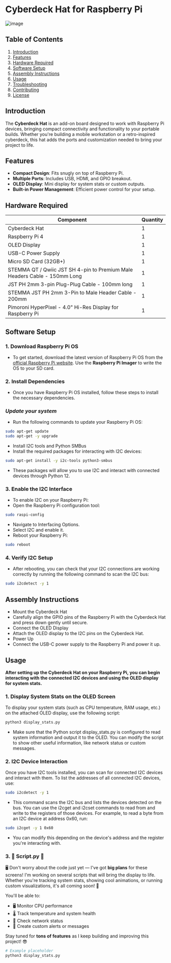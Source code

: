 # Cyberdeck Hat for Raspberry Pi

![image](https://github.com/user-attachments/assets/9f75f074-8960-40a9-b7cc-d157b4ab280a)


## Table of Contents

1. [Introduction](#introduction)
2. [Features](#features)
3. [Hardware Required](#hardware-required)
4. [Software Setup](#software-setup)
5. [Assembly Instructions](#assembly-instructions)
6. [Usage](#usage)
7. [Troubleshooting](#troubleshooting)
8. [Contributing](#contributing)
9. [License](#license)

## Introduction

The **Cyberdeck Hat** is an add-on board designed to work with Raspberry Pi devices, bringing compact connectivity and functionality to your portable builds. Whether you're building a mobile workstation or a retro-inspired cyberdeck, this hat adds the ports and customization needed to bring your project to life.

## Features

- **Compact Design**: Fits snugly on top of Raspberry Pi.
- **Multiple Ports**: Includes USB, HDMI, and GPIO breakout.
- **OLED Display**: Mini display for system stats or custom outputs.
- **Built-in Power Management**: Efficient power control for your setup.

## Hardware Required

| Component               | Quantity |
|-------------------------|----------|
| Cyberdeck Hat            | 1        |
| Raspberry Pi 4           | 1        |
| OLED Display             | 1        |
| USB-C Power Supply       | 1        |
| Micro SD Card (32GB+)    | 1        |
| STEMMA QT / Qwiic JST SH 4-pin to Premium Male Headers Cable - 150mm Long    | 1        |
| JST PH 2mm 3-pin Plug-Plug Cable - 100mm long    | 1        |
| STEMMA JST PH 2mm 3-Pin to Male Header Cable - 200mm    | 1        |
| Pimoroni HyperPixel - 4.0" Hi-Res Display for Raspberry Pi   | 1        |


## Software Setup

### 1. Download Raspberry Pi OS

- To get started, download the latest version of Raspberry Pi OS from the [official Raspberry Pi website](https://www.raspberrypi.org/software/operating-systems/). Use the **Raspberry Pi Imager** to write the OS to your SD card.

### 2. Install Dependencies

- Once you have Raspberry Pi OS installed, follow these steps to install the necessary dependencies.

### *Update your system*
- Run the following commands to update your Raspberry Pi OS:
```bash
sudo apt-get update
sudo apt-get -y upgrade
```
- Install I2C tools and Python SMBus
- Install the required packages for interacting with I2C devices:
```bash
sudo apt-get install -y i2c-tools python3-smbus
```
- These packages will allow you to use I2C and interact with connected devices through Python 12.

### 3. Enable the I2C Interface
- To enable I2C on your Raspberry Pi:
- Open the Raspberry Pi configuration tool:
```bash
sudo raspi-config
```
- Navigate to Interfacing Options.
- Select I2C and enable it.
- Reboot your Raspberry Pi:
```bash
sudo reboot
```

### 4. Verify I2C Setup
- After rebooting, you can check that your I2C connections are working correctly by running the following command to scan the I2C bus:
```bash
sudo i2cdetect -y 1
```

## Assembly Instructions
- Mount the Cyberdeck Hat
- Carefully align the GPIO pins of the Raspberry Pi with the Cyberdeck Hat and press down gently until secure.
- Connect the OLED Display
- Attach the OLED display to the I2C pins on the Cyberdeck Hat.
- Power Up
- Connect the USB-C power supply to the Raspberry Pi and power it up.

## Usage

**After setting up the Cyberdeck Hat on your Raspberry Pi, you can begin interacting with the connected I2C devices and using the OLED display for system stats.**

### 1. Display System Stats on the OLED Screen
To display your system stats (such as CPU temperature, RAM usage, etc.) on the attached OLED display, use the following script:
```bash
python3 display_stats.py
```
- Make sure that the Python script display_stats.py is configured to read system information and output it to the OLED. You can modify the script to show other useful information, like network status or custom messages.

### 2. I2C Device Interaction
Once you have I2C tools installed, you can scan for connected I2C devices and interact with them. To list the addresses of all connected I2C devices, use:

```bash
sudo i2cdetect -y 1
```
- This command scans the I2C bus and lists the devices detected on the bus. You can use the i2cget and i2cset commands to read from and write to the registers of those devices.
For example, to read a byte from an I2C device at address 0x60, run:
```bash
sudo i2cget -y 1 0x60
```
- You can modify this depending on the device's address and the register you're interacting with.

### 3. 📜 Script.py 🚀

🖥️ Don't worry about the code just yet — I've got **big plans** for these screens! I'm working on several scripts that will bring the display to life. Whether you're tracking system stats, showing cool animations, or running custom visualizations, it's all coming soon! 🎉

You'll be able to:

- 🖥️ Monitor CPU performance
- 🌡️ Track temperature and system health
- 📶 Check network status
- 🔧 Create custom alerts or messages

Stay tuned for **tons of features** as I keep building and improving this project! 😎

```bash
# Example placeholder
python3 display_stats.py
```

















